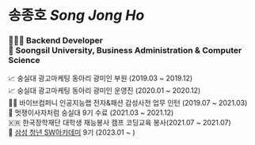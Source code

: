 
# 송종호 *Song Jong Ho* <br> 
<h3>
🧑🏼‍💻 Backend Developer  <br>
🏫 Soongsil University, Business Administration & Computer Science
</h3>

📈 숭실대 광고마케팅 동아리 광미인 부원 (2019.03 ~ 2019.12) <br>
📈 숭실대 광고마케팅 동아리 광미인 운영진 (2020.01 ~ 2020.12) <br>
👩‍💻 바이브컴퍼니 인공지능랩 전자&패션 감성사전 업무 인턴 (2019.07 ~ 2021.03) <br>
🦁 멋쟁이사자처럼 숭실대 9기 수료 (2021.03 ~ 2021.12) <br>
🇰🇷 한국장학재단 대학생 재능봉사 캠프 코딩교육 봉사(2021.07 ~ 2021.07) <br>
🏧 [삼성 청년 SW아카데미](https://www.ssafy.com/ksp/jsp/swp/swpMain.jsp) 9기 (2023.01 ~ )<br><br>

